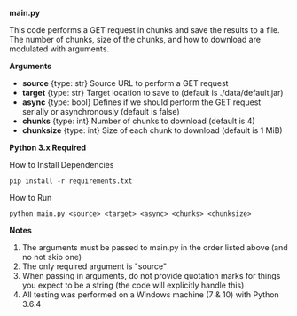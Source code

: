 **main.py**

This code performs a GET request in chunks and save the results to a file. The number of chunks, size of the chunks, and how to download are modulated with arguments.

**Arguments**

  - **source** {type: str} Source URL to perform a GET request
  - **target** {type: str} Target location to save to (default is ./data/default.jar)
  - **async** {type: bool} Defines if we should perform the GET request serially or asynchronously (default is false)
  - **chunks** {type: int} Number of chunks to download (default is 4)
  - **chunksize** {type: int} Size of each chunk to download (default is 1 MiB)

**Python 3.x Required**

How to Install Dependencies
```
pip install -r requirements.txt
```

How to Run
```
python main.py <source> <target> <async> <chunks> <chunksize>
```

**Notes**

1. The arguments must be passed to main.py in the order listed above (and no not skip one)
2. The only required argument is "source"
3. When passing in arguments, do not provide quotation marks for things you expect to be a string (the code will explicitly handle this)
4. All testing was performed on a Windows machine (7 & 10) with Python 3.6.4